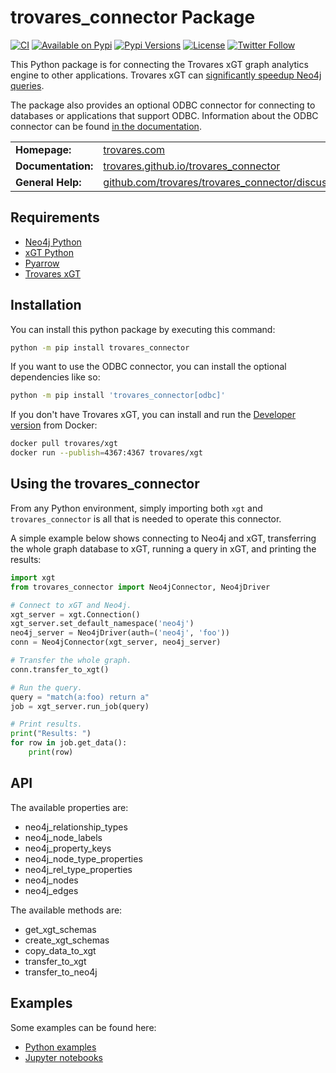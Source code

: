 # trovares_connector Package

[![CI](https://github.com/trovares/trovares_connector/actions/workflows/pytest.yml/badge.svg)](https://github.com/trovares/trovares_connector/actions/workflows/pytest.yml)
[![Available on Pypi](https://img.shields.io/pypi/v/trovares_connector)](https://pypi.python.org/pypi/trovares_connector)
[![Pypi Versions](https://img.shields.io/pypi/pyversions/trovares_connector)](https://pypi.python.org/pypi/trovares_connector)
[![License](https://img.shields.io/github/license/trovares/trovares_connector)](https://github.com/trovares/trovares_connector/blob/main/LICENSE)
[![Twitter Follow](https://img.shields.io/twitter/follow/TrovaresxGT)](https://twitter.com/TrovaresxGT)

This Python package is for connecting the Trovares xGT graph analytics engine to other applications.
Trovares xGT can [significantly speedup Neo4j queries](https://www.trovares.com/trovaresvneo4j).

The package also provides an optional ODBC connector for connecting to databases or applications that support ODBC.
Information about the ODBC connector can be found [in the documentation](https://trovares.github.io/trovares_connector/odbc). 

<table>
  <tr>
    <td><b>Homepage:</b></td>
    <td><a href="https://www.trovares.com">trovares.com</a></td>
  </tr>
  <tr>
    <td><b>Documentation:</b></td>
    <td><a href="https://trovares.github.io/trovares_connector/">trovares.github.io/trovares_connector</a></td>
  </tr>
  <tr>
    <td><b>General Help:</b></td>
    <td><a href="https://github.com/trovares/trovares_connector/discussions">github.com/trovares/trovares_connector/discussions</a></td>
  </tr>
</table>

## Requirements

 - [Neo4j Python](https://pypi.org/project/neo4j/)
 - [xGT Python](https://pypi.org/project/xgt/)
 - [Pyarrow](https://pypi.org/project/pyarrow/)
 - [Trovares xGT](https://www.trovares.com)

## Installation

You can install this python package by executing this command:

```bash
python -m pip install trovares_connector
```

If you want to use the ODBC connector, you can install the optional dependencies like so:
```bash
python -m pip install 'trovares_connector[odbc]'
```

If you don't have Trovares xGT, you can install and run the [Developer version](https://hub.docker.com/r/trovares/xgt) from Docker:

```bash
docker pull trovares/xgt
docker run --publish=4367:4367 trovares/xgt
```
## Using the trovares_connector

From any Python environment, simply importing both `xgt` and `trovares_connector` is all that is needed to operate this connector.

A simple example below shows connecting to Neo4j and xGT, transferring the whole graph database to xGT, running a query in xGT, and printing the results:

```python
import xgt
from trovares_connector import Neo4jConnector, Neo4jDriver

# Connect to xGT and Neo4j.
xgt_server = xgt.Connection()
xgt_server.set_default_namespace('neo4j')
neo4j_server = Neo4jDriver(auth=('neo4j', 'foo'))
conn = Neo4jConnector(xgt_server, neo4j_server)

# Transfer the whole graph.
conn.transfer_to_xgt()

# Run the query.
query = "match(a:foo) return a"
job = xgt_server.run_job(query)

# Print results.
print("Results: ")
for row in job.get_data():
    print(row)
```

## API

The available properties are:

  - neo4j_relationship_types
  - neo4j_node_labels
  - neo4j_property_keys
  - neo4j_node_type_properties
  - neo4j_rel_type_properties
  - neo4j_nodes
  - neo4j_edges

The available methods are:

  - get_xgt_schemas
  - create_xgt_schemas
  - copy_data_to_xgt
  - transfer_to_xgt
  - transfer_to_neo4j

## Examples

Some examples can be found here:

  - [Python examples](https://github.com/trovares/trovares_connector/tree/main/examples)
  - [Jupyter notebooks](https://github.com/trovares/trovares_connector/tree/main/jupyter)
